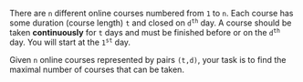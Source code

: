 There are `n` different online courses numbered from `1` to `n`. Each course has some duration (course length) `t` and closed on <code>d<sup>th</sup></code> day. A course should be taken **continuously** for `t` days and must be finished before or on the <code>d<sup>th</sup></code> day. You will start at the <code>1<sup>st</sup></code> day.

Given `n` online courses represented by pairs `(t,d)`, your task is to find the maximal number of courses that can be taken.